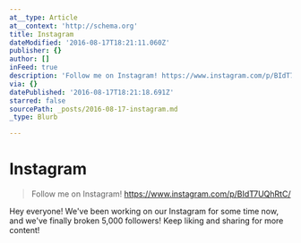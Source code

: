 ```yaml
---
at__type: Article
at__context: 'http://schema.org'
title: Instagram
dateModified: '2016-08-17T18:21:11.060Z'
publisher: {}
author: []
inFeed: true
description: 'Follow me on Instagram! https://www.instagram.com/p/BIdT7UQhRtC/'
via: {}
datePublished: '2016-08-17T18:21:18.691Z'
starred: false
sourcePath: _posts/2016-08-17-instagram.md
_type: Blurb

---
```

# Instagram

> Follow me on Instagram! https://www.instagram.com/p/BIdT7UQhRtC/

Hey everyone! We've been working on our Instagram for some time now, and we've finally broken 5,000 followers! Keep liking and sharing for more content!